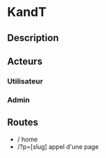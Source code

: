 # KandT

## Description

## Acteurs

### Utilisateur
### Admin

## Routes

* / home
* /?p=[slug] appel d'une page